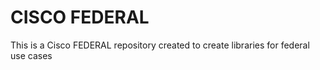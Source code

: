 # CISCO FEDERAL
This is a Cisco FEDERAL repository created to create libraries for federal use cases
